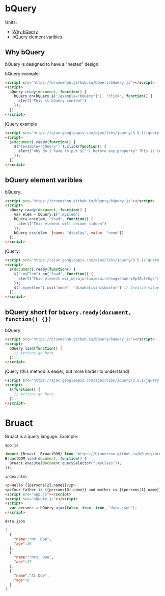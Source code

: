 # bQuery

Units:
- [Why bQuery](#why-bquery)
- [bQuery element varibles](#bquery-element-varibles)
## Why bQuery

bQuery is designed to have a "nested" design.

bQuery example:

```html
<script src="https://brunozhon.github.io/bQuery/bQuery.js"></script>
<script>
  bQuery.ready(document, function() {
    bQuery.on(bQuery.$('[example="bQuery"]'), "click", function() {
      alert("This is bQuery content")
    });
  });
</script>
```

jQuery example

```html
<script src="https://ajax.googleapis.com/ajax/libs/jquery/3.5.1/jquery.min.js"></script>
<script>
  $(document).ready(function() {
    $('[example="jQuery"]').click(function() {
      alert('Why do I have to put $("") before any property? This is to hard...') // To hard to write starting point
    });
  });
</script>
```

## bQuery element varibles

bQuery:

```html
<script src="https://brunozhon.github.io/bQuery/bQuery.js"></script>
<script>
  bQuery.ready(document, function() {
    var elem = bQuery.$(".myElem")
    bQuery.on(elem, "load", function() {
      alert("This element will become hidden")
    });
    bQuery.css(elem, {name: "display", value: "none"})
  });
</script>
```

jQuery:

```html
<script src="https://ajax.googleapis.com/ajax/libs/jquery/3.5.1/jquery.min.js"></script>
<script>
  $(document).ready(function() {
    $(".myElem").on("load", function() {
      alert("This element wirjwerujur3uoiwruirehhugvehueri9p42ufrhgr") // To hard to write starting point
    });
    $(".myeeElem").css("none", "diswhatisthisboxfor") // Invalid value and property
  });
</script>
```

## bQuery short for `bQuery.ready(document, function() {})`

bQuery:

```html
<script src="https://brunozhon.github.io/bQuery/bQuery.js"></script>
<script>
  bQuery.load(function() {
    // Actions go here
  });
</script>
```

jQuery (this method is easier, but more harder to understand):

```html
<script src="https://ajax.googleapis.com/ajax/libs/jquery/3.5.1/jquery.min.js"></script>
<script>
  $(function() {
    // Actions go here
  });
</script>
```

# Bruact

Bruact is a query languge. Example:

`app.js`

```javascript
import {Bruact, BruactDOM} from 'https://brunozhon.github.io/bQuery/bruact.js';
BruactDOM.load(document, function() {
  Bruact.execute(document.querySelector(".myClass"));
});
```

`index.html`

```html
<p>Hello {{persons[2].name}}</p>
<p>Your father is {{persons[0].name}} and mother is {{persons[1].name}}</p>
<script src="app.js"></script>
<script src="bQuery.js"></script>
<script>
  var persons = bQuery.ajax(false, true, true, "data.json");
</script>
```

`data.json`

```json
[
  {
    "name":"Mr. Doe",
    "age":36
  },
  {
    "name":"Mrs. Doe",
    "age":27
  },
  {
    "name":"Al Doe",
    "age":8
  }
]
```
